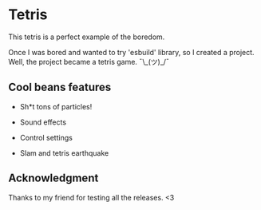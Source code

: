 # Tetris

This tetris is a perfect example of the boredom.

Once I was bored and wanted to try 'esbuild' library, so I created a project. Well, the project became a tetris game. ¯\\\_\(ツ\)\_\/¯

## Cool beans features

- Sh*t tons of particles!

- Sound effects

- Control settings

- Slam and tetris earthquake

## Acknowledgment

Thanks to my friend for testing all the releases. <3
